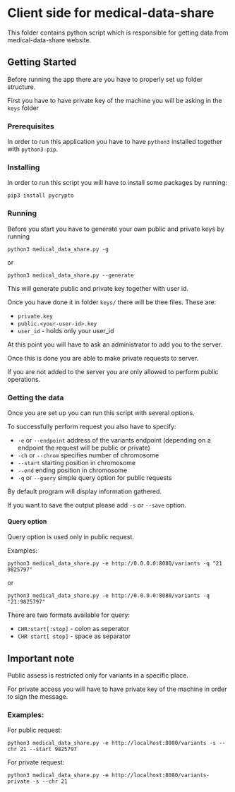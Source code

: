 # Client side for medical-data-share

This folder contains python script which is responsible for getting data from medical-data-share website.

## Getting Started

Before running the app there are you have to properly set up folder structure.

First you have to have private key of the machine you will be asking in the `keys` folder

### Prerequisites

In order to run this application you have to have `python3` installed together with `python3-pip`.

### Installing

In order to run this script you will have to install some packages by running:
```
pip3 install pycrypto
```

### Running

Before you start you have to generate your own public and private keys by running

```buildoutcfg
python3 medical_data_share.py -g
```
or
```buildoutcfg
python3 medical_data_share.py --generate
```
This will generate public and private key together with user id.

Once you have done it in folder `keys/` there will be thee files. These are:
* `private.key`
* `public.<your-user-id>.key`
* `user_id` - holds only your user_id

At this point you will have to ask an administrator to add you to the server.

Once this is done you are able to make private requests to server.

If you are not added to the server you are only allowed to perform public operations.

### Getting the data

Once you are set up you can run this script with several options.

To successfully perform request you also have to specify:
* `-e` or `--endpoint` address of the variants endpoint (depending on a endpoint the request will be public or private)
* `-ch` or `--chrom` specifies number of chromosome
* `--start` starting position in chromosome
* `--end` ending position in chromosome
* `-q` or `--guery` simple query option for public requests

By default program will display information gathered.

If you want to save the output please add `-s` or `--save` option.

#### Query option

Query option is used only in public request.

Examples:
```
python3 medical_data_share.py -e http://0.0.0.0:8080/variants -q "21 9825797"
```
or
```
python3 medical_data_share.py -e http://0.0.0.0:8080/variants -q "21:9825797"
```

There are two formats available for query:
* `CHR:start[:stop]` - colon as seperator
* `CHR start[ stop]` - space as separator

## Important note
Public assess is restricted only for variants in a specific place. 

For private access you will have to have private key of the machine in order to sign the message.

### Examples:
For public request:
```
python3 medical_data_share.py -e http://localhost:8080/variants -s --chr 21 --start 9825797
```
For private request:

```
python3 medical_data_share.py -e http://localhost:8080/variants-private -s --chr 21
```